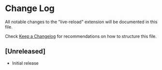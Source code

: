 # Change Log

All notable changes to the "live-reload" extension will be documented in this file.

Check [Keep a Changelog](http://keepachangelog.com/) for recommendations on how to structure this file.

## [Unreleased]

- Initial release